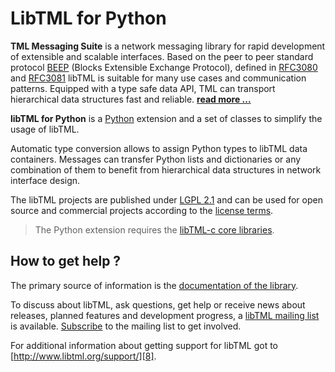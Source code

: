 # LibTML for Python #

**TML Messaging Suite** is a network messaging library for rapid development of extensible and scalable interfaces. Based on the peer to peer standard protocol [BEEP](http://www.beepcore.org) (Blocks Extensible Exchange Protocol), defined in [RFC3080](https://tools.ietf.org/html/rfc3080) and [RFC3081](https://tools.ietf.org/html/rfc3081) libTML is suitable for many use cases and communication patterns. Equipped with a type safe data API, TML can transport hierarchical data structures fast and reliable. [**read more ...**][1]

**libTML for Python** is a [Python][2] extension and a set of classes to simplify the usage of libTML.

Automatic type conversion allows to assign Python types to libTML data containers. Messages can transfer Python lists and dictionaries or any combination of them to benefit from hierarchical data structures in network interface design.

The libTML projects are published under [LGPL 2.1][9] and can be used for open source and commercial projects according to the [license terms][10]. 

> The Python extension requires the [libTML-c core libraries][4].

## How to get help ? ##

The primary source of information is the [documentation of the library][5]. 

To discuss about libTML, ask questions, get help or receive news about releases, planned features and development progress, a [libTML mailing list][6] is available. [Subscribe][7] to the mailing list to get involved.

For additional information about getting support for libTML got to [http://www.libtml.org/support/][8].


  [1]: http://www.libtml.org/info/
  [2]: https://www.python.org/
  [3]: http://www.lazarus-ide.org/
  [4]: https://github.com/tml21/libtml-c
  [5]: http://www.libtml.org/docs/libtml-python/
  [6]: https://groups.google.com/forum/#!forum/libtml
  [7]: https://groups.google.com/forum/#!forum/libtml/join
  [8]: http://www.libtml.org/support/
  [9]: http://www.gnu.org/licenses/licenses.html#LGPL
  [10]: https://github.com/tml21/libtml-c/blob/master/COPYING



 